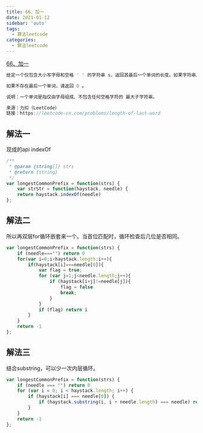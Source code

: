```yaml
---
title: 66、加一 
date: 2021-01-12
sidebar: 'auto'
tags: 
  - 算法leetcode
categories:
  - 算法leetcode
---
```

[66、加一](hhttps://leetcode-cn.com/problems/length-of-last-word)

```js
给定一个仅包含大小写字母和空格 ' ' 的字符串 s，返回其最后一个单词的长度。如果字符串从左向右滚动显示，那么最后一个单词就是最后出现的单词。

如果不存在最后一个单词，请返回 0 。

说明：一个单词是指仅由字母组成、不包含任何空格字符的 最大子字符串。

来源：力扣（LeetCode）
链接：https://leetcode-cn.com/problems/length-of-last-word
```

## 解法一
现成的api indexOf
```js
/**
 * @param {string[]} strs
 * @return {string}
 */
var longestCommonPrefix = function(strs) {
    var strStr = function(haystack, needle) {
    return haystack.indexOf(needle)
};
```

## 解法二
所以再双层for循环嵌套来一个。当首位匹配时，循环检查后几位是否相同。
```js
var longestCommonPrefix = function(strs) {
    if (needle==="") return 0
    for(var i=0;i<haystack.length;i++){
        if(haystack[i]===needle[0]){
            var flag = true;
            for (var j=1;j<needle.length;j++){
                if (haystack[i+j]!=needle[j]){
                    flag = false
                    break;
                }
            }
            if (flag) return i
        }
    }
    return -1
};
```

## 解法三
结合substring，可以少一次内层循环。
```js
var longestCommonPrefix = function(strs) {
    if (needle === "") return 0
    for (var i = 0; i < haystack.length; i++) {
        if (haystack[i] === needle[0]) {
            if (haystack.substring(i, i + needle.length) === needle) return i;
        }
    }
    return -1
};
```
